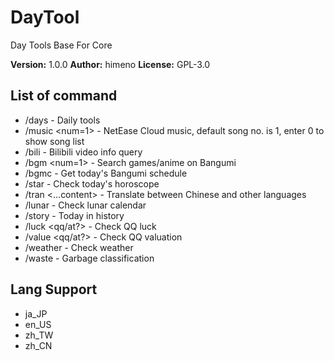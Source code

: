 # DayTool

Day Tools Base For Core

**Version:** 1.0.0
**Author:** himeno
**License:** GPL-3.0

## List of command

-   /days - Daily tools
-   /music <music> <num=1> - NetEase Cloud music, default song no. is 1, enter 0 to show song list
-   /bili <bvid> - Bilibili video info query
-   /bgm <content> <num=1> - Search games/anime on Bangumi
-   /bgmc - Get today's Bangumi schedule
-   /star <starName> - Check today's horoscope
-   /tran <...content> - Translate between Chinese and other languages
-   /lunar - Check lunar calendar
-   /story - Today in history
-   /luck <qq/at?> - Check QQ luck
-   /value <qq/at?> - Check QQ valuation
-   /weather <area> - Check weather
-   /waste <item> - Garbage classification

## Lang Support

-   ja_JP
-   en_US
-   zh_TW
-   zh_CN
